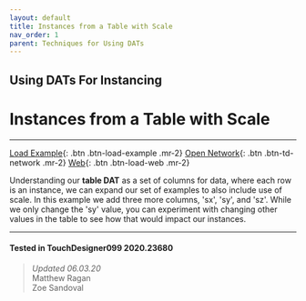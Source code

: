 ```yaml
---
layout: default
title: Instances from a Table with Scale
nav_order: 1
parent: Techniques for Using DATs
---
```


## Using DATs For Instancing
# Instances from a Table with Scale

*****

[Load Example](?actionable=1&action=load_tox&remotePath=){: .btn .btn-load-example .mr-2}
[Open Network](?actionable=1&action=open_floating_network){: .btn .btn-td-network .mr-2}
[Web](?actionable=1&action=open_in_browser){: .btn .btn-load-web .mr-2}

Understanding our **table DAT** as a set of columns for data, where each row is an instance, we can expand our set of examples to also include use of scale. In this example we add three more columns, 'sx', 'sy', and 'sz'. While we only change the 'sy' value, you can experiment with changing other values in the table to see how that would impact our instances.

---

#### Tested in TouchDesigner099 2020.23680 
>*Updated 06.03.20*  
Matthew Ragan  
Zoe Sandoval  